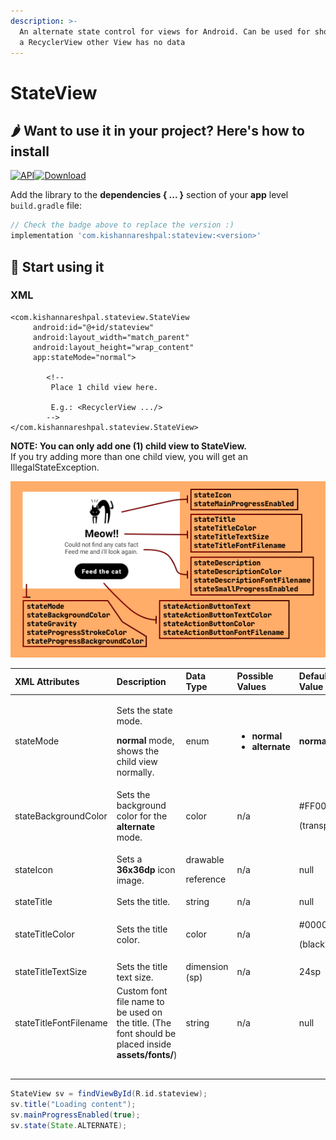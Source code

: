 ```yaml
---
description: >-
  An alternate state control for views for Android. Can be used for showing that
  a RecyclerView other View has no data
---
```


# StateView

## 🌶 Want to use it in your project? Here's how to install

[ ![API](https://img.shields.io/badge/API-16%2B-brightgreen.svg?style=flat)![Download](https://api.bintray.com/packages/kishannareshpal/maven/stateview/images/download.svg?version=1.0)](https://bintray.com/kishannareshpal/maven/stateview/1.0/link)

Add the library to the **dependencies { ... }** section of your **app** level `build.gradle` file:

```groovy
// Check the badge above to replace the version :)
implementation 'com.kishannareshpal:stateview:<version>'
```

## 🐌 Start using it

### **XML**

```markup
<com.kishannareshpal.stateview.StateView
     android:id="@+id/stateview"
     android:layout_width="match_parent"
     android:layout_height="wrap_content"
     app:stateMode="normal">
        
        <!-- 
         Place 1 child view here.
        
         E.g.: <RecyclerView .../> 
        --> 
</com.kishannareshpal.stateview.StateView>
```

**NOTE: You can only add one \(1\) child view to StateView.**  
If you try adding more than one child view, you will get an IllegalStateException.

![](.gitbook/assets/artboard%20%282%29.png)



<table>
  <thead>
    <tr>
      <th style="text-align:left"><b>XML Attributes</b>
      </th>
      <th style="text-align:left"><b>Description</b>
      </th>
      <th style="text-align:left"><b>Data Type</b>
      </th>
      <th style="text-align:left"><b>Possible Values</b>
      </th>
      <th style="text-align:left"><b>Default Value</b>
      </th>
    </tr>
  </thead>
  <tbody>
    <tr>
      <td style="text-align:left">stateMode</td>
      <td style="text-align:left">
        <p>Sets the state mode.</p>
        <p><b>normal</b> mode, shows the child view normally.</p>
      </td>
      <td style="text-align:left">enum</td>
      <td style="text-align:left">
        <ul>
          <li><b>normal</b>
          </li>
          <li><b>alternate</b>
          </li>
        </ul>
      </td>
      <td style="text-align:left"><b>normal</b>
      </td>
    </tr>
    <tr>
      <td style="text-align:left">stateBackgroundColor</td>
      <td style="text-align:left">Sets the background color for the <b>alternate </b>mode.</td>
      <td style="text-align:left">color</td>
      <td style="text-align:left">n/a</td>
      <td style="text-align:left">
        <p>#FF000000</p>
        <p>(transparent)</p>
      </td>
    </tr>
    <tr>
      <td style="text-align:left">stateIcon</td>
      <td style="text-align:left">Sets a<b> 36x36dp </b>icon image.</td>
      <td style="text-align:left">
        <p>drawable</p>
        <p>reference</p>
      </td>
      <td style="text-align:left">n/a</td>
      <td style="text-align:left">null</td>
    </tr>
    <tr>
      <td style="text-align:left">stateTitle</td>
      <td style="text-align:left">Sets the title.</td>
      <td style="text-align:left">string</td>
      <td style="text-align:left">n/a</td>
      <td style="text-align:left">null</td>
    </tr>
    <tr>
      <td style="text-align:left">stateTitleColor</td>
      <td style="text-align:left">Sets the title color.</td>
      <td style="text-align:left">color</td>
      <td style="text-align:left">n/a</td>
      <td style="text-align:left">
        <p>#000000</p>
        <p>(black)</p>
      </td>
    </tr>
    <tr>
      <td style="text-align:left">stateTitleTextSize</td>
      <td style="text-align:left">Sets the title text size.</td>
      <td style="text-align:left">dimension (sp)</td>
      <td style="text-align:left">n/a</td>
      <td style="text-align:left">24sp</td>
    </tr>
    <tr>
      <td style="text-align:left">stateTitleFontFilename</td>
      <td style="text-align:left">Custom font file name to be used on the title. (The font should be placed
        inside <b>assets/fonts/</b>)</td>
      <td style="text-align:left">string</td>
      <td style="text-align:left">n/a</td>
      <td style="text-align:left">null</td>
    </tr>
    <tr>
      <td style="text-align:left"></td>
      <td style="text-align:left"></td>
      <td style="text-align:left"></td>
      <td style="text-align:left"></td>
      <td style="text-align:left"></td>
    </tr>
    <tr>
      <td style="text-align:left"></td>
      <td style="text-align:left"></td>
      <td style="text-align:left"></td>
      <td style="text-align:left"></td>
      <td style="text-align:left"></td>
    </tr>
    <tr>
      <td style="text-align:left"></td>
      <td style="text-align:left"></td>
      <td style="text-align:left"></td>
      <td style="text-align:left"></td>
      <td style="text-align:left"></td>
    </tr>
    <tr>
      <td style="text-align:left"></td>
      <td style="text-align:left"></td>
      <td style="text-align:left"></td>
      <td style="text-align:left"></td>
      <td style="text-align:left"></td>
    </tr>
    <tr>
      <td style="text-align:left"></td>
      <td style="text-align:left"></td>
      <td style="text-align:left"></td>
      <td style="text-align:left"></td>
      <td style="text-align:left"></td>
    </tr>
  </tbody>
</table> 

```groovy
StateView sv = findViewById(R.id.stateview);
sv.title("Loading content");
sv.mainProgressEnabled(true);
sv.state(State.ALTERNATE);
```

